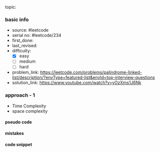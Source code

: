 topic:

### basic info
- source: #leetcode 
- serial no: #leetcode/234
- first_done:
- last_revised:
- difficulty:
	- [x] easy
	- [ ] medium
	- [ ] hard
- problem_link: https://leetcode.com/problems/palindrome-linked-list/description/?envType=featured-list&envId=top-interview-questions
- solution_link: https://www.youtube.com/watch?v=yOzXms1J6Nk

### approach - 1
- Time Complexity
- space complexity

#### pseudo code

#### mistakes

#### code snippet
```python

```